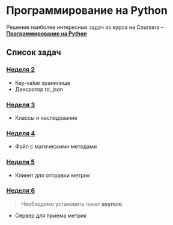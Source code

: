 # Программирование на Python

Решение наиболее интересных задач из курса на Coursera – [**Программирование на Python**](https://www.coursera.org/learn/programming-in-python)

## Список задач

### [Неделя 2](https://github.com/LeMarck/coursera-programming-python/tree/master/week_2)

* Key-value хранилище
* Декоратор to_json

### [Неделя 3](https://github.com/LeMarck/coursera-programming-python/tree/master/week_3)

* Классы и наследование

### [Неделя 4](https://github.com/LeMarck/coursera-programming-python/tree/master/week_4)

* Файл с магическими методами

### [Неделя 5](https://github.com/LeMarck/coursera-programming-python/tree/master/week_5)

* Клиент для отправки метрик

### [Неделя 6](https://github.com/LeMarck/coursera-programming-python/tree/master/week_6)

> Необходимо установить пакет **asyncio**

* Сервер для приема метрик


